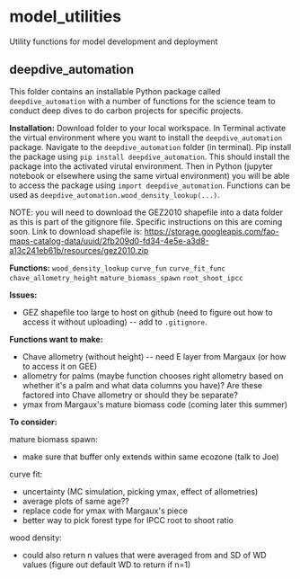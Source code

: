 # model_utilities
Utility functions for model development and deployment

## deepdive_automation
This folder contains an installable Python package called `deepdive_automation` with a number of functions for the science team to conduct deep dives to do carbon projects for specific projects.

**Installation:**
Download folder to your local workspace. In Terminal activate the virtual environment where you want to install the `deepdive_automation` package. Navigate to the `deepdive_automation` folder (in terminal). Pip install the package using `pip install deepdive_automation`. This should install the package into the activated virutal environment. Then in Python (jupyter notebook or elsewhere using the same virtual environment) you will be able to access the package using `import deepdive_automation`. Functions can be used as `deepdive_automation.wood_density_lookup(...)`.

NOTE: you will need to download the GEZ2010 shapefile into a data folder as this is part of the gitignore file. Specific instructions on this are coming soon. Link to download shapefile is: https://storage.googleapis.com/fao-maps-catalog-data/uuid/2fb209d0-fd34-4e5e-a3d8-a13c241eb61b/resources/gez2010.zip

**Functions:**
`wood_density_lookup`
`curve_fun`
`curve_fit_func`
`chave_allometry_height`
`mature_biomass_spawn`
`root_shoot_ipcc`

**Issues:**
- GEZ shapefile too large to host on github (need to figure out how to access it without uploading) -- add to `.gitignore`.

**Functions want to make:**
- Chave allometry (without height) -- need E layer from Margaux (or how to access it on GEE)
- allometry for palms (maybe function chooses right allometry based on whether it's a palm and what data columns you have)? Are these factored into Chave allometry or should they be separate?
- ymax from Margaux's mature biomass code (coming later this summer)

**To consider:**

mature biomass spawn:
- make sure that buffer only extends within same ecozone (talk to Joe)

curve fit:
- uncertainty (MC simulation, picking ymax, effect of allometries)
- average plots of same age??
- replace code for ymax with Margaux's piece
- better way to pick forest type for IPCC root to shoot ratio

wood density:
- could also return n values that were averaged from and SD of WD values (figure out default WD to return if n=1)
